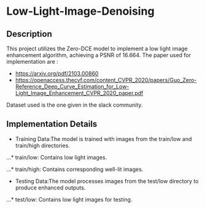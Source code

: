 # Low-Light-Image-Denoising
## Description
This project utilizes the Zero-DCE model to implement a low light image enhancement algorithm, achieving a PSNR of 16.664.
The paper used for implementation are :
* https://arxiv.org/pdf/2103.00860
* https://openaccess.thecvf.com/content_CVPR_2020/papers/Guo_Zero-Reference_Deep_Curve_Estimation_for_Low-Light_Image_Enhancement_CVPR_2020_paper.pdf


Dataset used is the one given in the slack community.


## Implementation Details


* Training Data:The model is trained with images from the train/low and train/high directories.

...* train/low: Contains low light images.

...* train/high: Contains corresponding well-lit images.

* Testing Data:The model processes images from the test/low directory to produce enhanced outputs.

...* test/low: Contains low light images for testing.


